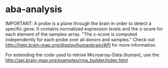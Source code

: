 # aba-analysis


IMPORTANT:
A probe is a plane through the brain in order to detect a specific gene. It contains normalized expression levels and the z-score for each element of the samples-array. "The z-score is computed independently for each probe over all donors and samples." Check out http://help.brain-map.org/display/humanbrain/API for more information.



For extending the code used to retrive Microarray-Data (human), use the http://api.brain-map.org/examples/rma_builder/index.html

